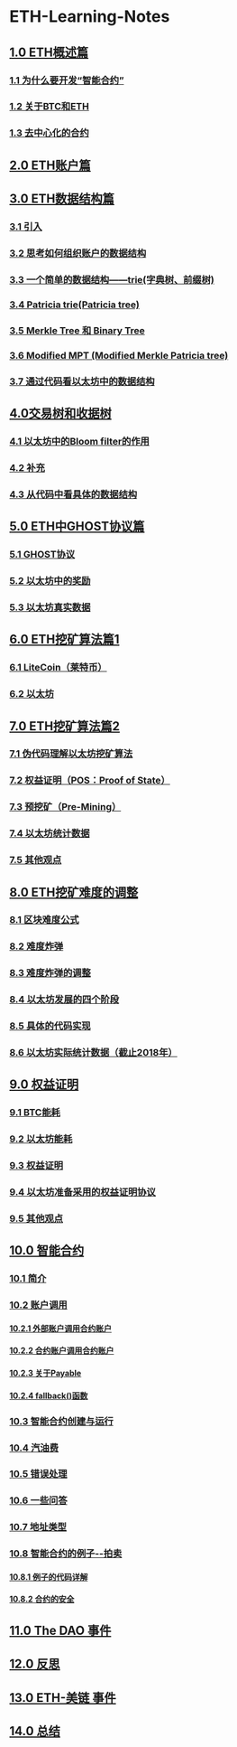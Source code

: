 # ETH-Learning-Notes

## [1.0 ETH概述篇](https://github.com/YiJingGuo/ETH-Learning-Notes/blob/main/%E5%8C%97%E4%BA%AC%E5%A4%A7%E5%AD%A6%E8%82%96%E8%87%BB%E8%80%81%E5%B8%88%E3%80%8A%E5%8C%BA%E5%9D%97%E9%93%BE%E6%8A%80%E6%9C%AF%E4%B8%8E%E5%BA%94%E7%94%A8%E3%80%8B%E7%AC%94%E8%AE%B0%20-%20ETH%E7%AF%87.md#10-eth%E6%A6%82%E8%BF%B0%E7%AF%87)

### [1.1 为什么要开发“智能合约”](https://github.com/YiJingGuo/ETH-Learning-Notes/blob/main/%E5%8C%97%E4%BA%AC%E5%A4%A7%E5%AD%A6%E8%82%96%E8%87%BB%E8%80%81%E5%B8%88%E3%80%8A%E5%8C%BA%E5%9D%97%E9%93%BE%E6%8A%80%E6%9C%AF%E4%B8%8E%E5%BA%94%E7%94%A8%E3%80%8B%E7%AC%94%E8%AE%B0%20-%20ETH%E7%AF%87.md#11-%E4%B8%BA%E4%BB%80%E4%B9%88%E8%A6%81%E5%BC%80%E5%8F%91%E6%99%BA%E8%83%BD%E5%90%88%E7%BA%A6)

### [1.2 关于BTC和ETH](https://github.com/YiJingGuo/ETH-Learning-Notes/blob/main/%E5%8C%97%E4%BA%AC%E5%A4%A7%E5%AD%A6%E8%82%96%E8%87%BB%E8%80%81%E5%B8%88%E3%80%8A%E5%8C%BA%E5%9D%97%E9%93%BE%E6%8A%80%E6%9C%AF%E4%B8%8E%E5%BA%94%E7%94%A8%E3%80%8B%E7%AC%94%E8%AE%B0%20-%20ETH%E7%AF%87.md#12-%E5%85%B3%E4%BA%8Ebtc%E5%92%8Ceth)

### [1.3 去中心化的合约](https://github.com/YiJingGuo/ETH-Learning-Notes/blob/main/%E5%8C%97%E4%BA%AC%E5%A4%A7%E5%AD%A6%E8%82%96%E8%87%BB%E8%80%81%E5%B8%88%E3%80%8A%E5%8C%BA%E5%9D%97%E9%93%BE%E6%8A%80%E6%9C%AF%E4%B8%8E%E5%BA%94%E7%94%A8%E3%80%8B%E7%AC%94%E8%AE%B0%20-%20ETH%E7%AF%87.md#13-%E5%8E%BB%E4%B8%AD%E5%BF%83%E5%8C%96%E7%9A%84%E5%90%88%E7%BA%A6)

## [2.0 ETH账户篇](https://github.com/YiJingGuo/ETH-Learning-Notes/blob/main/%E5%8C%97%E4%BA%AC%E5%A4%A7%E5%AD%A6%E8%82%96%E8%87%BB%E8%80%81%E5%B8%88%E3%80%8A%E5%8C%BA%E5%9D%97%E9%93%BE%E6%8A%80%E6%9C%AF%E4%B8%8E%E5%BA%94%E7%94%A8%E3%80%8B%E7%AC%94%E8%AE%B0%20-%20ETH%E7%AF%87.md#20-eth%E8%B4%A6%E6%88%B7%E7%AF%87)

## [3.0 ETH数据结构篇](https://github.com/YiJingGuo/ETH-Learning-Notes/blob/main/%E5%8C%97%E4%BA%AC%E5%A4%A7%E5%AD%A6%E8%82%96%E8%87%BB%E8%80%81%E5%B8%88%E3%80%8A%E5%8C%BA%E5%9D%97%E9%93%BE%E6%8A%80%E6%9C%AF%E4%B8%8E%E5%BA%94%E7%94%A8%E3%80%8B%E7%AC%94%E8%AE%B0%20-%20ETH%E7%AF%87.md#30-eth%E6%95%B0%E6%8D%AE%E7%BB%93%E6%9E%84%E7%AF%87)

### [3.1 引入](https://github.com/YiJingGuo/ETH-Learning-Notes/blob/main/%E5%8C%97%E4%BA%AC%E5%A4%A7%E5%AD%A6%E8%82%96%E8%87%BB%E8%80%81%E5%B8%88%E3%80%8A%E5%8C%BA%E5%9D%97%E9%93%BE%E6%8A%80%E6%9C%AF%E4%B8%8E%E5%BA%94%E7%94%A8%E3%80%8B%E7%AC%94%E8%AE%B0%20-%20ETH%E7%AF%87.md#31-%E5%BC%95%E5%85%A5)

### [3.2 思考如何组织账户的数据结构](https://github.com/YiJingGuo/ETH-Learning-Notes/blob/main/%E5%8C%97%E4%BA%AC%E5%A4%A7%E5%AD%A6%E8%82%96%E8%87%BB%E8%80%81%E5%B8%88%E3%80%8A%E5%8C%BA%E5%9D%97%E9%93%BE%E6%8A%80%E6%9C%AF%E4%B8%8E%E5%BA%94%E7%94%A8%E3%80%8B%E7%AC%94%E8%AE%B0%20-%20ETH%E7%AF%87.md#32-%E6%80%9D%E8%80%83%E5%A6%82%E4%BD%95%E7%BB%84%E7%BB%87%E8%B4%A6%E6%88%B7%E7%9A%84%E6%95%B0%E6%8D%AE%E7%BB%93%E6%9E%84)

### [3.3 一个简单的数据结构——trie(字典树、前缀树)](https://github.com/YiJingGuo/ETH-Learning-Notes/blob/main/%E5%8C%97%E4%BA%AC%E5%A4%A7%E5%AD%A6%E8%82%96%E8%87%BB%E8%80%81%E5%B8%88%E3%80%8A%E5%8C%BA%E5%9D%97%E9%93%BE%E6%8A%80%E6%9C%AF%E4%B8%8E%E5%BA%94%E7%94%A8%E3%80%8B%E7%AC%94%E8%AE%B0%20-%20ETH%E7%AF%87.md#33-%E4%B8%80%E4%B8%AA%E7%AE%80%E5%8D%95%E7%9A%84%E6%95%B0%E6%8D%AE%E7%BB%93%E6%9E%84trie%E5%AD%97%E5%85%B8%E6%A0%91%E5%89%8D%E7%BC%80%E6%A0%91)

### [3.4 Patricia trie(Patricia tree)](https://github.com/YiJingGuo/ETH-Learning-Notes/blob/main/%E5%8C%97%E4%BA%AC%E5%A4%A7%E5%AD%A6%E8%82%96%E8%87%BB%E8%80%81%E5%B8%88%E3%80%8A%E5%8C%BA%E5%9D%97%E9%93%BE%E6%8A%80%E6%9C%AF%E4%B8%8E%E5%BA%94%E7%94%A8%E3%80%8B%E7%AC%94%E8%AE%B0%20-%20ETH%E7%AF%87.md#34-patricia-triepatricia-tree)

### [3.5 Merkle Tree 和 Binary Tree](https://github.com/YiJingGuo/ETH-Learning-Notes/blob/main/%E5%8C%97%E4%BA%AC%E5%A4%A7%E5%AD%A6%E8%82%96%E8%87%BB%E8%80%81%E5%B8%88%E3%80%8A%E5%8C%BA%E5%9D%97%E9%93%BE%E6%8A%80%E6%9C%AF%E4%B8%8E%E5%BA%94%E7%94%A8%E3%80%8B%E7%AC%94%E8%AE%B0%20-%20ETH%E7%AF%87.md#35-merkle-tree-%E5%92%8C-binary-tree)

### [3.6 Modified MPT (Modified Merkle Patricia tree)](https://github.com/YiJingGuo/ETH-Learning-Notes/blob/main/%E5%8C%97%E4%BA%AC%E5%A4%A7%E5%AD%A6%E8%82%96%E8%87%BB%E8%80%81%E5%B8%88%E3%80%8A%E5%8C%BA%E5%9D%97%E9%93%BE%E6%8A%80%E6%9C%AF%E4%B8%8E%E5%BA%94%E7%94%A8%E3%80%8B%E7%AC%94%E8%AE%B0%20-%20ETH%E7%AF%87.md#36-modified-mpt-modified-merkle-patricia-tree)

### [3.7 通过代码看以太坊中的数据结构](https://github.com/YiJingGuo/ETH-Learning-Notes/blob/main/%E5%8C%97%E4%BA%AC%E5%A4%A7%E5%AD%A6%E8%82%96%E8%87%BB%E8%80%81%E5%B8%88%E3%80%8A%E5%8C%BA%E5%9D%97%E9%93%BE%E6%8A%80%E6%9C%AF%E4%B8%8E%E5%BA%94%E7%94%A8%E3%80%8B%E7%AC%94%E8%AE%B0%20-%20ETH%E7%AF%87.md#37-%E9%80%9A%E8%BF%87%E4%BB%A3%E7%A0%81%E7%9C%8B%E4%BB%A5%E5%A4%AA%E5%9D%8A%E4%B8%AD%E7%9A%84%E6%95%B0%E6%8D%AE%E7%BB%93%E6%9E%84)

## [4.0交易树和收据树](https://github.com/YiJingGuo/ETH-Learning-Notes/blob/main/%E5%8C%97%E4%BA%AC%E5%A4%A7%E5%AD%A6%E8%82%96%E8%87%BB%E8%80%81%E5%B8%88%E3%80%8A%E5%8C%BA%E5%9D%97%E9%93%BE%E6%8A%80%E6%9C%AF%E4%B8%8E%E5%BA%94%E7%94%A8%E3%80%8B%E7%AC%94%E8%AE%B0%20-%20ETH%E7%AF%87.md#40%E4%BA%A4%E6%98%93%E6%A0%91%E5%92%8C%E6%94%B6%E6%8D%AE%E6%A0%91)

### [4.1 以太坊中的Bloom filter的作用](https://github.com/YiJingGuo/ETH-Learning-Notes/blob/main/%E5%8C%97%E4%BA%AC%E5%A4%A7%E5%AD%A6%E8%82%96%E8%87%BB%E8%80%81%E5%B8%88%E3%80%8A%E5%8C%BA%E5%9D%97%E9%93%BE%E6%8A%80%E6%9C%AF%E4%B8%8E%E5%BA%94%E7%94%A8%E3%80%8B%E7%AC%94%E8%AE%B0%20-%20ETH%E7%AF%87.md#41-%E4%BB%A5%E5%A4%AA%E5%9D%8A%E4%B8%AD%E7%9A%84bloom-filter%E7%9A%84%E4%BD%9C%E7%94%A8)

### [4.2 补充](https://github.com/YiJingGuo/ETH-Learning-Notes/blob/main/%E5%8C%97%E4%BA%AC%E5%A4%A7%E5%AD%A6%E8%82%96%E8%87%BB%E8%80%81%E5%B8%88%E3%80%8A%E5%8C%BA%E5%9D%97%E9%93%BE%E6%8A%80%E6%9C%AF%E4%B8%8E%E5%BA%94%E7%94%A8%E3%80%8B%E7%AC%94%E8%AE%B0%20-%20ETH%E7%AF%87.md#42-%E8%A1%A5%E5%85%85)

### [4.3 从代码中看具体的数据结构](https://github.com/YiJingGuo/ETH-Learning-Notes/blob/main/%E5%8C%97%E4%BA%AC%E5%A4%A7%E5%AD%A6%E8%82%96%E8%87%BB%E8%80%81%E5%B8%88%E3%80%8A%E5%8C%BA%E5%9D%97%E9%93%BE%E6%8A%80%E6%9C%AF%E4%B8%8E%E5%BA%94%E7%94%A8%E3%80%8B%E7%AC%94%E8%AE%B0%20-%20ETH%E7%AF%87.md#43-%E4%BB%8E%E4%BB%A3%E7%A0%81%E4%B8%AD%E7%9C%8B%E5%85%B7%E4%BD%93%E7%9A%84%E6%95%B0%E6%8D%AE%E7%BB%93%E6%9E%84)

## [5.0 ETH中GHOST协议篇](https://github.com/YiJingGuo/ETH-Learning-Notes/blob/main/%E5%8C%97%E4%BA%AC%E5%A4%A7%E5%AD%A6%E8%82%96%E8%87%BB%E8%80%81%E5%B8%88%E3%80%8A%E5%8C%BA%E5%9D%97%E9%93%BE%E6%8A%80%E6%9C%AF%E4%B8%8E%E5%BA%94%E7%94%A8%E3%80%8B%E7%AC%94%E8%AE%B0%20-%20ETH%E7%AF%87.md#50-eth%E4%B8%ADghost%E5%8D%8F%E8%AE%AE%E7%AF%87)

### [5.1 GHOST协议](https://github.com/YiJingGuo/ETH-Learning-Notes/blob/main/%E5%8C%97%E4%BA%AC%E5%A4%A7%E5%AD%A6%E8%82%96%E8%87%BB%E8%80%81%E5%B8%88%E3%80%8A%E5%8C%BA%E5%9D%97%E9%93%BE%E6%8A%80%E6%9C%AF%E4%B8%8E%E5%BA%94%E7%94%A8%E3%80%8B%E7%AC%94%E8%AE%B0%20-%20ETH%E7%AF%87.md#51-ghost%E5%8D%8F%E8%AE%AE)

### [5.2 以太坊中的奖励](https://github.com/YiJingGuo/ETH-Learning-Notes/blob/main/%E5%8C%97%E4%BA%AC%E5%A4%A7%E5%AD%A6%E8%82%96%E8%87%BB%E8%80%81%E5%B8%88%E3%80%8A%E5%8C%BA%E5%9D%97%E9%93%BE%E6%8A%80%E6%9C%AF%E4%B8%8E%E5%BA%94%E7%94%A8%E3%80%8B%E7%AC%94%E8%AE%B0%20-%20ETH%E7%AF%87.md#52-%E4%BB%A5%E5%A4%AA%E5%9D%8A%E4%B8%AD%E7%9A%84%E5%A5%96%E5%8A%B1)

### [5.3 以太坊真实数据](https://github.com/YiJingGuo/ETH-Learning-Notes/blob/main/%E5%8C%97%E4%BA%AC%E5%A4%A7%E5%AD%A6%E8%82%96%E8%87%BB%E8%80%81%E5%B8%88%E3%80%8A%E5%8C%BA%E5%9D%97%E9%93%BE%E6%8A%80%E6%9C%AF%E4%B8%8E%E5%BA%94%E7%94%A8%E3%80%8B%E7%AC%94%E8%AE%B0%20-%20ETH%E7%AF%87.md#53-%E4%BB%A5%E5%A4%AA%E5%9D%8A%E7%9C%9F%E5%AE%9E%E6%95%B0%E6%8D%AE)

## [6.0 ETH挖矿算法篇1](https://github.com/YiJingGuo/ETH-Learning-Notes/blob/main/%E5%8C%97%E4%BA%AC%E5%A4%A7%E5%AD%A6%E8%82%96%E8%87%BB%E8%80%81%E5%B8%88%E3%80%8A%E5%8C%BA%E5%9D%97%E9%93%BE%E6%8A%80%E6%9C%AF%E4%B8%8E%E5%BA%94%E7%94%A8%E3%80%8B%E7%AC%94%E8%AE%B0%20-%20ETH%E7%AF%87.md#60-eth%E6%8C%96%E7%9F%BF%E7%AE%97%E6%B3%95%E7%AF%871)

### [6.1 LiteCoin（莱特币）](https://github.com/YiJingGuo/ETH-Learning-Notes/blob/main/%E5%8C%97%E4%BA%AC%E5%A4%A7%E5%AD%A6%E8%82%96%E8%87%BB%E8%80%81%E5%B8%88%E3%80%8A%E5%8C%BA%E5%9D%97%E9%93%BE%E6%8A%80%E6%9C%AF%E4%B8%8E%E5%BA%94%E7%94%A8%E3%80%8B%E7%AC%94%E8%AE%B0%20-%20ETH%E7%AF%87.md#61-litecoin%E8%8E%B1%E7%89%B9%E5%B8%81)

### [6.2 以太坊](https://github.com/YiJingGuo/ETH-Learning-Notes/blob/main/%E5%8C%97%E4%BA%AC%E5%A4%A7%E5%AD%A6%E8%82%96%E8%87%BB%E8%80%81%E5%B8%88%E3%80%8A%E5%8C%BA%E5%9D%97%E9%93%BE%E6%8A%80%E6%9C%AF%E4%B8%8E%E5%BA%94%E7%94%A8%E3%80%8B%E7%AC%94%E8%AE%B0%20-%20ETH%E7%AF%87.md#62-%E4%BB%A5%E5%A4%AA%E5%9D%8A)

## [7.0 ETH挖矿算法篇2](https://github.com/YiJingGuo/ETH-Learning-Notes/blob/main/%E5%8C%97%E4%BA%AC%E5%A4%A7%E5%AD%A6%E8%82%96%E8%87%BB%E8%80%81%E5%B8%88%E3%80%8A%E5%8C%BA%E5%9D%97%E9%93%BE%E6%8A%80%E6%9C%AF%E4%B8%8E%E5%BA%94%E7%94%A8%E3%80%8B%E7%AC%94%E8%AE%B0%20-%20ETH%E7%AF%87.md#70-eth%E6%8C%96%E7%9F%BF%E7%AE%97%E6%B3%95%E7%AF%872)

### [7.1 伪代码理解以太坊挖矿算法](https://github.com/YiJingGuo/ETH-Learning-Notes/blob/main/%E5%8C%97%E4%BA%AC%E5%A4%A7%E5%AD%A6%E8%82%96%E8%87%BB%E8%80%81%E5%B8%88%E3%80%8A%E5%8C%BA%E5%9D%97%E9%93%BE%E6%8A%80%E6%9C%AF%E4%B8%8E%E5%BA%94%E7%94%A8%E3%80%8B%E7%AC%94%E8%AE%B0%20-%20ETH%E7%AF%87.md#71-%E4%BC%AA%E4%BB%A3%E7%A0%81%E7%90%86%E8%A7%A3%E4%BB%A5%E5%A4%AA%E5%9D%8A%E6%8C%96%E7%9F%BF%E7%AE%97%E6%B3%95)

### [7.2 权益证明（POS：Proof of State）](https://github.com/YiJingGuo/ETH-Learning-Notes/blob/main/%E5%8C%97%E4%BA%AC%E5%A4%A7%E5%AD%A6%E8%82%96%E8%87%BB%E8%80%81%E5%B8%88%E3%80%8A%E5%8C%BA%E5%9D%97%E9%93%BE%E6%8A%80%E6%9C%AF%E4%B8%8E%E5%BA%94%E7%94%A8%E3%80%8B%E7%AC%94%E8%AE%B0%20-%20ETH%E7%AF%87.md#72-%E6%9D%83%E7%9B%8A%E8%AF%81%E6%98%8Eposproof-of-state)

### [7.3 预挖矿（Pre-Mining）](https://github.com/YiJingGuo/ETH-Learning-Notes/blob/main/%E5%8C%97%E4%BA%AC%E5%A4%A7%E5%AD%A6%E8%82%96%E8%87%BB%E8%80%81%E5%B8%88%E3%80%8A%E5%8C%BA%E5%9D%97%E9%93%BE%E6%8A%80%E6%9C%AF%E4%B8%8E%E5%BA%94%E7%94%A8%E3%80%8B%E7%AC%94%E8%AE%B0%20-%20ETH%E7%AF%87.md#73-%E9%A2%84%E6%8C%96%E7%9F%BFpre-mining)

### [7.4 以太坊统计数据](https://github.com/YiJingGuo/ETH-Learning-Notes/blob/main/%E5%8C%97%E4%BA%AC%E5%A4%A7%E5%AD%A6%E8%82%96%E8%87%BB%E8%80%81%E5%B8%88%E3%80%8A%E5%8C%BA%E5%9D%97%E9%93%BE%E6%8A%80%E6%9C%AF%E4%B8%8E%E5%BA%94%E7%94%A8%E3%80%8B%E7%AC%94%E8%AE%B0%20-%20ETH%E7%AF%87.md#74-%E4%BB%A5%E5%A4%AA%E5%9D%8A%E7%BB%9F%E8%AE%A1%E6%95%B0%E6%8D%AE)

### [7.5 其他观点](https://github.com/YiJingGuo/ETH-Learning-Notes/blob/main/%E5%8C%97%E4%BA%AC%E5%A4%A7%E5%AD%A6%E8%82%96%E8%87%BB%E8%80%81%E5%B8%88%E3%80%8A%E5%8C%BA%E5%9D%97%E9%93%BE%E6%8A%80%E6%9C%AF%E4%B8%8E%E5%BA%94%E7%94%A8%E3%80%8B%E7%AC%94%E8%AE%B0%20-%20ETH%E7%AF%87.md#75-%E5%85%B6%E4%BB%96%E8%A7%82%E7%82%B9)

## [8.0 ETH挖矿难度的调整](https://github.com/YiJingGuo/ETH-Learning-Notes/blob/main/%E5%8C%97%E4%BA%AC%E5%A4%A7%E5%AD%A6%E8%82%96%E8%87%BB%E8%80%81%E5%B8%88%E3%80%8A%E5%8C%BA%E5%9D%97%E9%93%BE%E6%8A%80%E6%9C%AF%E4%B8%8E%E5%BA%94%E7%94%A8%E3%80%8B%E7%AC%94%E8%AE%B0%20-%20ETH%E7%AF%87.md#80-eth%E6%8C%96%E7%9F%BF%E9%9A%BE%E5%BA%A6%E7%9A%84%E8%B0%83%E6%95%B4)

### [8.1 区块难度公式](https://github.com/YiJingGuo/ETH-Learning-Notes/blob/main/%E5%8C%97%E4%BA%AC%E5%A4%A7%E5%AD%A6%E8%82%96%E8%87%BB%E8%80%81%E5%B8%88%E3%80%8A%E5%8C%BA%E5%9D%97%E9%93%BE%E6%8A%80%E6%9C%AF%E4%B8%8E%E5%BA%94%E7%94%A8%E3%80%8B%E7%AC%94%E8%AE%B0%20-%20ETH%E7%AF%87.md#81-%E5%8C%BA%E5%9D%97%E9%9A%BE%E5%BA%A6%E5%85%AC%E5%BC%8F)

### [8.2 难度炸弹](https://github.com/YiJingGuo/ETH-Learning-Notes/blob/main/%E5%8C%97%E4%BA%AC%E5%A4%A7%E5%AD%A6%E8%82%96%E8%87%BB%E8%80%81%E5%B8%88%E3%80%8A%E5%8C%BA%E5%9D%97%E9%93%BE%E6%8A%80%E6%9C%AF%E4%B8%8E%E5%BA%94%E7%94%A8%E3%80%8B%E7%AC%94%E8%AE%B0%20-%20ETH%E7%AF%87.md#82-%E9%9A%BE%E5%BA%A6%E7%82%B8%E5%BC%B9)

### [8.3 难度炸弹的调整](https://github.com/YiJingGuo/ETH-Learning-Notes/blob/main/%E5%8C%97%E4%BA%AC%E5%A4%A7%E5%AD%A6%E8%82%96%E8%87%BB%E8%80%81%E5%B8%88%E3%80%8A%E5%8C%BA%E5%9D%97%E9%93%BE%E6%8A%80%E6%9C%AF%E4%B8%8E%E5%BA%94%E7%94%A8%E3%80%8B%E7%AC%94%E8%AE%B0%20-%20ETH%E7%AF%87.md#83-%E9%9A%BE%E5%BA%A6%E7%82%B8%E5%BC%B9%E7%9A%84%E8%B0%83%E6%95%B4)

### [8.4 以太坊发展的四个阶段](https://github.com/YiJingGuo/ETH-Learning-Notes/blob/main/%E5%8C%97%E4%BA%AC%E5%A4%A7%E5%AD%A6%E8%82%96%E8%87%BB%E8%80%81%E5%B8%88%E3%80%8A%E5%8C%BA%E5%9D%97%E9%93%BE%E6%8A%80%E6%9C%AF%E4%B8%8E%E5%BA%94%E7%94%A8%E3%80%8B%E7%AC%94%E8%AE%B0%20-%20ETH%E7%AF%87.md#84-%E4%BB%A5%E5%A4%AA%E5%9D%8A%E5%8F%91%E5%B1%95%E7%9A%84%E5%9B%9B%E4%B8%AA%E9%98%B6%E6%AE%B5)

### [8.5 具体的代码实现](https://github.com/YiJingGuo/ETH-Learning-Notes/blob/main/%E5%8C%97%E4%BA%AC%E5%A4%A7%E5%AD%A6%E8%82%96%E8%87%BB%E8%80%81%E5%B8%88%E3%80%8A%E5%8C%BA%E5%9D%97%E9%93%BE%E6%8A%80%E6%9C%AF%E4%B8%8E%E5%BA%94%E7%94%A8%E3%80%8B%E7%AC%94%E8%AE%B0%20-%20ETH%E7%AF%87.md#85-%E5%85%B7%E4%BD%93%E7%9A%84%E4%BB%A3%E7%A0%81%E5%AE%9E%E7%8E%B0)

### [8.6 以太坊实际统计数据（截止2018年）](https://github.com/YiJingGuo/ETH-Learning-Notes/blob/main/%E5%8C%97%E4%BA%AC%E5%A4%A7%E5%AD%A6%E8%82%96%E8%87%BB%E8%80%81%E5%B8%88%E3%80%8A%E5%8C%BA%E5%9D%97%E9%93%BE%E6%8A%80%E6%9C%AF%E4%B8%8E%E5%BA%94%E7%94%A8%E3%80%8B%E7%AC%94%E8%AE%B0%20-%20ETH%E7%AF%87.md#86-%E4%BB%A5%E5%A4%AA%E5%9D%8A%E5%AE%9E%E9%99%85%E7%BB%9F%E8%AE%A1%E6%95%B0%E6%8D%AE%E6%88%AA%E6%AD%A22018%E5%B9%B4)

## [9.0 权益证明](https://github.com/YiJingGuo/ETH-Learning-Notes/blob/main/%E5%8C%97%E4%BA%AC%E5%A4%A7%E5%AD%A6%E8%82%96%E8%87%BB%E8%80%81%E5%B8%88%E3%80%8A%E5%8C%BA%E5%9D%97%E9%93%BE%E6%8A%80%E6%9C%AF%E4%B8%8E%E5%BA%94%E7%94%A8%E3%80%8B%E7%AC%94%E8%AE%B0%20-%20ETH%E7%AF%87.md#90-%E6%9D%83%E7%9B%8A%E8%AF%81%E6%98%8E)

### [9.1 BTC能耗](https://github.com/YiJingGuo/ETH-Learning-Notes/blob/main/%E5%8C%97%E4%BA%AC%E5%A4%A7%E5%AD%A6%E8%82%96%E8%87%BB%E8%80%81%E5%B8%88%E3%80%8A%E5%8C%BA%E5%9D%97%E9%93%BE%E6%8A%80%E6%9C%AF%E4%B8%8E%E5%BA%94%E7%94%A8%E3%80%8B%E7%AC%94%E8%AE%B0%20-%20ETH%E7%AF%87.md#91-btc%E8%83%BD%E8%80%97)

### [9.2 以太坊能耗](https://github.com/YiJingGuo/ETH-Learning-Notes/blob/main/%E5%8C%97%E4%BA%AC%E5%A4%A7%E5%AD%A6%E8%82%96%E8%87%BB%E8%80%81%E5%B8%88%E3%80%8A%E5%8C%BA%E5%9D%97%E9%93%BE%E6%8A%80%E6%9C%AF%E4%B8%8E%E5%BA%94%E7%94%A8%E3%80%8B%E7%AC%94%E8%AE%B0%20-%20ETH%E7%AF%87.md#92-%E4%BB%A5%E5%A4%AA%E5%9D%8A%E8%83%BD%E8%80%97)

### [9.3 权益证明](https://github.com/YiJingGuo/ETH-Learning-Notes/blob/main/%E5%8C%97%E4%BA%AC%E5%A4%A7%E5%AD%A6%E8%82%96%E8%87%BB%E8%80%81%E5%B8%88%E3%80%8A%E5%8C%BA%E5%9D%97%E9%93%BE%E6%8A%80%E6%9C%AF%E4%B8%8E%E5%BA%94%E7%94%A8%E3%80%8B%E7%AC%94%E8%AE%B0%20-%20ETH%E7%AF%87.md#93-%E6%9D%83%E7%9B%8A%E8%AF%81%E6%98%8E)

### [9.4 以太坊准备采用的权益证明协议](https://github.com/YiJingGuo/ETH-Learning-Notes/blob/main/%E5%8C%97%E4%BA%AC%E5%A4%A7%E5%AD%A6%E8%82%96%E8%87%BB%E8%80%81%E5%B8%88%E3%80%8A%E5%8C%BA%E5%9D%97%E9%93%BE%E6%8A%80%E6%9C%AF%E4%B8%8E%E5%BA%94%E7%94%A8%E3%80%8B%E7%AC%94%E8%AE%B0%20-%20ETH%E7%AF%87.md#94-%E4%BB%A5%E5%A4%AA%E5%9D%8A%E5%87%86%E5%A4%87%E9%87%87%E7%94%A8%E7%9A%84%E6%9D%83%E7%9B%8A%E8%AF%81%E6%98%8E%E5%8D%8F%E8%AE%AE)

### [9.5 其他观点](https://github.com/YiJingGuo/ETH-Learning-Notes/blob/main/%E5%8C%97%E4%BA%AC%E5%A4%A7%E5%AD%A6%E8%82%96%E8%87%BB%E8%80%81%E5%B8%88%E3%80%8A%E5%8C%BA%E5%9D%97%E9%93%BE%E6%8A%80%E6%9C%AF%E4%B8%8E%E5%BA%94%E7%94%A8%E3%80%8B%E7%AC%94%E8%AE%B0%20-%20ETH%E7%AF%87.md#95-%E5%85%B6%E4%BB%96%E8%A7%82%E7%82%B9)

## [10.0 智能合约](https://github.com/YiJingGuo/ETH-Learning-Notes/blob/main/%E5%8C%97%E4%BA%AC%E5%A4%A7%E5%AD%A6%E8%82%96%E8%87%BB%E8%80%81%E5%B8%88%E3%80%8A%E5%8C%BA%E5%9D%97%E9%93%BE%E6%8A%80%E6%9C%AF%E4%B8%8E%E5%BA%94%E7%94%A8%E3%80%8B%E7%AC%94%E8%AE%B0%20-%20ETH%E7%AF%87.md#100-%E6%99%BA%E8%83%BD%E5%90%88%E7%BA%A6)

### [10.1 简介](https://github.com/YiJingGuo/ETH-Learning-Notes/blob/main/%E5%8C%97%E4%BA%AC%E5%A4%A7%E5%AD%A6%E8%82%96%E8%87%BB%E8%80%81%E5%B8%88%E3%80%8A%E5%8C%BA%E5%9D%97%E9%93%BE%E6%8A%80%E6%9C%AF%E4%B8%8E%E5%BA%94%E7%94%A8%E3%80%8B%E7%AC%94%E8%AE%B0%20-%20ETH%E7%AF%87.md#101-%E7%AE%80%E4%BB%8B)

### [10.2 账户调用](https://github.com/YiJingGuo/ETH-Learning-Notes/blob/main/%E5%8C%97%E4%BA%AC%E5%A4%A7%E5%AD%A6%E8%82%96%E8%87%BB%E8%80%81%E5%B8%88%E3%80%8A%E5%8C%BA%E5%9D%97%E9%93%BE%E6%8A%80%E6%9C%AF%E4%B8%8E%E5%BA%94%E7%94%A8%E3%80%8B%E7%AC%94%E8%AE%B0%20-%20ETH%E7%AF%87.md#102-%E8%B4%A6%E6%88%B7%E8%B0%83%E7%94%A8)

#### [10.2.1 外部账户调用合约账户](https://github.com/YiJingGuo/ETH-Learning-Notes/blob/main/%E5%8C%97%E4%BA%AC%E5%A4%A7%E5%AD%A6%E8%82%96%E8%87%BB%E8%80%81%E5%B8%88%E3%80%8A%E5%8C%BA%E5%9D%97%E9%93%BE%E6%8A%80%E6%9C%AF%E4%B8%8E%E5%BA%94%E7%94%A8%E3%80%8B%E7%AC%94%E8%AE%B0%20-%20ETH%E7%AF%87.md#1021-%E5%A4%96%E9%83%A8%E8%B4%A6%E6%88%B7%E8%B0%83%E7%94%A8%E5%90%88%E7%BA%A6%E8%B4%A6%E6%88%B7)

#### [10.2.2 合约账户调用合约账户](https://github.com/YiJingGuo/ETH-Learning-Notes/blob/main/%E5%8C%97%E4%BA%AC%E5%A4%A7%E5%AD%A6%E8%82%96%E8%87%BB%E8%80%81%E5%B8%88%E3%80%8A%E5%8C%BA%E5%9D%97%E9%93%BE%E6%8A%80%E6%9C%AF%E4%B8%8E%E5%BA%94%E7%94%A8%E3%80%8B%E7%AC%94%E8%AE%B0%20-%20ETH%E7%AF%87.md#1022-%E5%90%88%E7%BA%A6%E8%B4%A6%E6%88%B7%E8%B0%83%E7%94%A8%E5%90%88%E7%BA%A6%E8%B4%A6%E6%88%B7)

#### [10.2.3 关于Payable](https://github.com/YiJingGuo/ETH-Learning-Notes/blob/main/%E5%8C%97%E4%BA%AC%E5%A4%A7%E5%AD%A6%E8%82%96%E8%87%BB%E8%80%81%E5%B8%88%E3%80%8A%E5%8C%BA%E5%9D%97%E9%93%BE%E6%8A%80%E6%9C%AF%E4%B8%8E%E5%BA%94%E7%94%A8%E3%80%8B%E7%AC%94%E8%AE%B0%20-%20ETH%E7%AF%87.md#1023-%E5%85%B3%E4%BA%8Epayable)

#### [10.2.4 fallback()函数](https://github.com/YiJingGuo/ETH-Learning-Notes/blob/main/%E5%8C%97%E4%BA%AC%E5%A4%A7%E5%AD%A6%E8%82%96%E8%87%BB%E8%80%81%E5%B8%88%E3%80%8A%E5%8C%BA%E5%9D%97%E9%93%BE%E6%8A%80%E6%9C%AF%E4%B8%8E%E5%BA%94%E7%94%A8%E3%80%8B%E7%AC%94%E8%AE%B0%20-%20ETH%E7%AF%87.md#1024-fallback%E5%87%BD%E6%95%B0)

### [10.3 智能合约创建与运行](https://github.com/YiJingGuo/ETH-Learning-Notes/blob/main/%E5%8C%97%E4%BA%AC%E5%A4%A7%E5%AD%A6%E8%82%96%E8%87%BB%E8%80%81%E5%B8%88%E3%80%8A%E5%8C%BA%E5%9D%97%E9%93%BE%E6%8A%80%E6%9C%AF%E4%B8%8E%E5%BA%94%E7%94%A8%E3%80%8B%E7%AC%94%E8%AE%B0%20-%20ETH%E7%AF%87.md#103-%E6%99%BA%E8%83%BD%E5%90%88%E7%BA%A6%E5%88%9B%E5%BB%BA%E4%B8%8E%E8%BF%90%E8%A1%8C)

### [10.4 汽油费](https://github.com/YiJingGuo/ETH-Learning-Notes/blob/main/%E5%8C%97%E4%BA%AC%E5%A4%A7%E5%AD%A6%E8%82%96%E8%87%BB%E8%80%81%E5%B8%88%E3%80%8A%E5%8C%BA%E5%9D%97%E9%93%BE%E6%8A%80%E6%9C%AF%E4%B8%8E%E5%BA%94%E7%94%A8%E3%80%8B%E7%AC%94%E8%AE%B0%20-%20ETH%E7%AF%87.md#104-%E6%B1%BD%E6%B2%B9%E8%B4%B9)

### [10.5 错误处理](https://github.com/YiJingGuo/ETH-Learning-Notes/blob/main/%E5%8C%97%E4%BA%AC%E5%A4%A7%E5%AD%A6%E8%82%96%E8%87%BB%E8%80%81%E5%B8%88%E3%80%8A%E5%8C%BA%E5%9D%97%E9%93%BE%E6%8A%80%E6%9C%AF%E4%B8%8E%E5%BA%94%E7%94%A8%E3%80%8B%E7%AC%94%E8%AE%B0%20-%20ETH%E7%AF%87.md#105-%E9%94%99%E8%AF%AF%E5%A4%84%E7%90%86)

### [10.6 一些问答](https://github.com/YiJingGuo/ETH-Learning-Notes/blob/main/%E5%8C%97%E4%BA%AC%E5%A4%A7%E5%AD%A6%E8%82%96%E8%87%BB%E8%80%81%E5%B8%88%E3%80%8A%E5%8C%BA%E5%9D%97%E9%93%BE%E6%8A%80%E6%9C%AF%E4%B8%8E%E5%BA%94%E7%94%A8%E3%80%8B%E7%AC%94%E8%AE%B0%20-%20ETH%E7%AF%87.md#106-%E4%B8%80%E4%BA%9B%E9%97%AE%E7%AD%94)

### [10.7 地址类型](https://github.com/YiJingGuo/ETH-Learning-Notes/blob/main/%E5%8C%97%E4%BA%AC%E5%A4%A7%E5%AD%A6%E8%82%96%E8%87%BB%E8%80%81%E5%B8%88%E3%80%8A%E5%8C%BA%E5%9D%97%E9%93%BE%E6%8A%80%E6%9C%AF%E4%B8%8E%E5%BA%94%E7%94%A8%E3%80%8B%E7%AC%94%E8%AE%B0%20-%20ETH%E7%AF%87.md#107-%E5%9C%B0%E5%9D%80%E7%B1%BB%E5%9E%8B)

### [10.8 智能合约的例子--拍卖](https://github.com/YiJingGuo/ETH-Learning-Notes/blob/main/%E5%8C%97%E4%BA%AC%E5%A4%A7%E5%AD%A6%E8%82%96%E8%87%BB%E8%80%81%E5%B8%88%E3%80%8A%E5%8C%BA%E5%9D%97%E9%93%BE%E6%8A%80%E6%9C%AF%E4%B8%8E%E5%BA%94%E7%94%A8%E3%80%8B%E7%AC%94%E8%AE%B0%20-%20ETH%E7%AF%87.md#108-%E6%99%BA%E8%83%BD%E5%90%88%E7%BA%A6%E7%9A%84%E4%BE%8B%E5%AD%90--%E6%8B%8D%E5%8D%96)

#### [10.8.1 例子的代码详解](https://github.com/YiJingGuo/ETH-Learning-Notes/blob/main/%E5%8C%97%E4%BA%AC%E5%A4%A7%E5%AD%A6%E8%82%96%E8%87%BB%E8%80%81%E5%B8%88%E3%80%8A%E5%8C%BA%E5%9D%97%E9%93%BE%E6%8A%80%E6%9C%AF%E4%B8%8E%E5%BA%94%E7%94%A8%E3%80%8B%E7%AC%94%E8%AE%B0%20-%20ETH%E7%AF%87.md#1081-%E4%BE%8B%E5%AD%90%E7%9A%84%E4%BB%A3%E7%A0%81%E8%AF%A6%E8%A7%A3)

#### [10.8.2 合约的安全](https://github.com/YiJingGuo/ETH-Learning-Notes/blob/main/%E5%8C%97%E4%BA%AC%E5%A4%A7%E5%AD%A6%E8%82%96%E8%87%BB%E8%80%81%E5%B8%88%E3%80%8A%E5%8C%BA%E5%9D%97%E9%93%BE%E6%8A%80%E6%9C%AF%E4%B8%8E%E5%BA%94%E7%94%A8%E3%80%8B%E7%AC%94%E8%AE%B0%20-%20ETH%E7%AF%87.md#1082-%E5%90%88%E7%BA%A6%E7%9A%84%E5%AE%89%E5%85%A8)

## [11.0 The DAO 事件](https://github.com/YiJingGuo/ETH-Learning-Notes/blob/main/%E5%8C%97%E4%BA%AC%E5%A4%A7%E5%AD%A6%E8%82%96%E8%87%BB%E8%80%81%E5%B8%88%E3%80%8A%E5%8C%BA%E5%9D%97%E9%93%BE%E6%8A%80%E6%9C%AF%E4%B8%8E%E5%BA%94%E7%94%A8%E3%80%8B%E7%AC%94%E8%AE%B0%20-%20ETH%E7%AF%87.md#110-the-dao-%E4%BA%8B%E4%BB%B6)

## [12.0 反思](https://github.com/YiJingGuo/ETH-Learning-Notes/blob/main/%E5%8C%97%E4%BA%AC%E5%A4%A7%E5%AD%A6%E8%82%96%E8%87%BB%E8%80%81%E5%B8%88%E3%80%8A%E5%8C%BA%E5%9D%97%E9%93%BE%E6%8A%80%E6%9C%AF%E4%B8%8E%E5%BA%94%E7%94%A8%E3%80%8B%E7%AC%94%E8%AE%B0%20-%20ETH%E7%AF%87.md#120-%E5%8F%8D%E6%80%9D)

## [13.0 ETH-美链 事件](https://github.com/YiJingGuo/ETH-Learning-Notes/blob/main/%E5%8C%97%E4%BA%AC%E5%A4%A7%E5%AD%A6%E8%82%96%E8%87%BB%E8%80%81%E5%B8%88%E3%80%8A%E5%8C%BA%E5%9D%97%E9%93%BE%E6%8A%80%E6%9C%AF%E4%B8%8E%E5%BA%94%E7%94%A8%E3%80%8B%E7%AC%94%E8%AE%B0%20-%20ETH%E7%AF%87.md#130-eth-%E7%BE%8E%E9%93%BE-%E4%BA%8B%E4%BB%B6)

## [14.0 总结](https://github.com/YiJingGuo/ETH-Learning-Notes/blob/main/%E5%8C%97%E4%BA%AC%E5%A4%A7%E5%AD%A6%E8%82%96%E8%87%BB%E8%80%81%E5%B8%88%E3%80%8A%E5%8C%BA%E5%9D%97%E9%93%BE%E6%8A%80%E6%9C%AF%E4%B8%8E%E5%BA%94%E7%94%A8%E3%80%8B%E7%AC%94%E8%AE%B0%20-%20ETH%E7%AF%87.md#140-%E6%80%BB%E7%BB%93)

